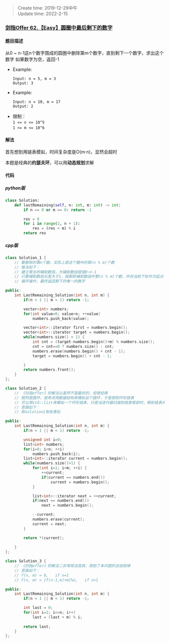 > Create time: 2019-12-29中午  
> Update time: 2022-2-15

### [剑指Offer 62.【Easy】圆圈中最后剩下的数字](https://leetcode-cn.com/problems/yuan-quan-zhong-zui-hou-sheng-xia-de-shu-zi-lcof/)

#### 题目描述
从0 ~ n-1这n个数字围成的圆圈中删除第m个数字，直到剩下一个数字，求出这个数字
如果数字为空，返回-1

- Example:
    ```
    Input: n = 5, m = 3
    Output: 3
    ```  
- Example:
    ```
    Input: n = 10, m = 17
    Output: 2
    ```  
- 限制：  
    `1 <= n <= 10^5`  
    `1 <= m <= 10^6`  

#### 解法
首先想到用链表模拟，时间复杂度是O(m·n)，显然会超时  

本题是经典的**约瑟夫环**，可以用**动态规划**求解

#### 代码
##### python版
```python
class Solution:
    def lastRemaining(self, n: int, m: int) -> int:
        if n == 0 or m == 0: return -1

        res = 0
        for i in range(2, n + 1):
            res = (res + m) % i
        return res
```

##### cpp版
```cpp
class Solution_1 {
    // 要删除的第n个数，实际上是这个圈中的第(n % m)个数
    // 做法如下：
    // 建立等长的辅助数组，为辅助数组赋值0~n-1
    // 只要辅助数组长度大于1，就删除辅助数组中第(n % m)个数，并将当前下标作为起点
    // 循环操作，最终返回剩下的唯一的数字

public:
    int LastRemaining_Solution(int n, int m) {
        if(n < 1 || m < 1) return -1;

        vector<int> numbers;
        for(int value=0; value<n; ++value)
            numbers.push_back(value);

        vector<int>::iterator first = numbers.begin();
        vector<int>::iterator target = numbers.begin();
        while(numbers.size() > 1) {
            int cnt = (target-numbers.begin()+m) % numbers.size();
            cnt = cnt==0 ? numbers.size() : cnt;
            numbers.erase(numbers.begin() + cnt - 1);
            target = numbers.begin() + cnt - 1;

        }
        return numbers.front();
    }
};
```
```cpp
class Solution_2 {
    // 《剑指offer》的解法以虽然不是最优的，但很经典
    // 既然是圆环，就考虑用数据结构来模拟这个圆环，于是想到环形链表
    // 可以用std::list来模拟一个环形链表，只是当迭代器扫描到链表尾部时，移到链表头部即可
    // 思路如下：
    // 和solution1有些类似

public:
    int LastRemaining_Solution(int n, int m) {
        if(n < 1 || m < 1) return -1;

        unsigned int i=0;
        list<int> numbers;
        for(i=0; i<n; ++i)
            numbers.push_back(i);
        list<int>::iterator current = numbers.begin();
        while(numbers.size()>1) {
            for(int i=1; i<m; ++i) {
                ++current;
                if(current == numbers.end())
                    current = numbers.begin();
            }

            list<int>::iterator next = ++current;
            if(next == numbers.end())
                next = numbers.begin();

            --current;
            numbers.erase(current);
            current = next;
        }

        return *(current);
        
    }
};
```

```cpp
class Solution_3 {
    // 《剑指offer》的解法二非常简洁高效，用到了本问题的总结规律
    // 思路如下：
    // f(n, m) = 0,   if n=1
    // f(n, m) = [f(n-1,m)+m]%n,   if n>1

public:
    int LastRemaining_Solution(int n, int m) {
        if(n < 1 || m < 1) return -1;

        int last = 0;
        for(int i=2; i<=n; i++)
            last = (last + m) % i;
        
        return last;
    }
};
```